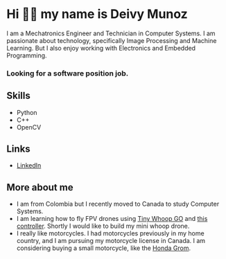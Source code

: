 # Hi 🖖🏼 my name is Deivy Munoz
I am a Mechatronics Engineer and Technician in Computer Systems. I am passionate about technology, specifically Image Processing and Machine Learning. But I also enjoy working with Electronics and Embedded Programming. 
### Looking for a software position job.

## Skills
- Python
- C++
- OpenCV

## Links
- [LinkedIn](https://www.linkedin.com/in/deivymunoz/?locale=en_US)

## More about me
- I am from Colombia but I recently moved to Canada to study Computer Systems.
- I am learning how to fly FPV drones using [Tiny Whoop GO](https://tinywhoopgo.com/) and [this controller](https://newbeedrone.com/products/jumper-t-pro-with-2-4g-1000mw-expresslrs-elrs-internal-module-radio-controller). Shortly I would like to build my mini whoop drone.
- I really like motorcycles. I had motorcycles previously in my home country, and I am pursuing my motorcycle license in Canada. I am considering buying a small motorcycle, like the [Honda Grom](https://powersports.honda.ca/en/minimoto/2024/models?trim=grom_13340).
